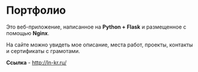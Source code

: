 # Портфолио

Это веб-приложение, написанное на **Python + Flask** и размещенное с помощью **Nginx**.

На сайте можно увидеть мое описание, места работ, проекты, контакты и сертификаты с грамотами.

**Ссылка** - http://ln-kr.ru/

